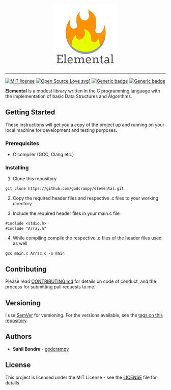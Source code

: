 <div align="center">
  <img src="https://raw.githubusercontent.com/godcrampy/elemental/master/docs/commons/flame-named.png" style="width: 200px; height: auto;">
</div>

-------------------------------

[![MIT license](https://img.shields.io/badge/License-MIT-blue.svg)](LICENSE)  [![Open Source Love svg1](https://badges.frapsoft.com/os/v1/open-source.svg?v=103)](https://github.com/godcrampy/elemental/)  [![Generic badge](https://img.shields.io/badge/Version-0.0-blue.svg)](https://github.com/godcrampy/elemental/tags)  [![Generic badge](https://img.shields.io/badge/status-building-red.svg)](https://github.com/godcrampy/elemental/tags)

**Elemental** is a modest library written in the C programming language with the implementation of basic Data Structures and Algorithms.

## Getting Started

These instructions will get you a copy of the project up and running on your local machine for development and testing purposes.

### Prerequisites

* C compiler (GCC, Clang etc.)

### Installing

1. Clone this repository
```
git clone https://github.com/godcrampy/elemental.git
```

2. Copy the required header files and respective .c files to your working directory

3. Include the required header files in your main.c file
```
#include <stdio.h>
#include "Array.h"
```

4. While compiling compile the respective .c files of the header files used as well
```
gcc main.c Arrac.c -o main
```

## Contributing

Please read [CONTRIBUTING.md](CONTRIBUTING.md) for details on code of conduct, and the process for submitting pull requests to me.

## Versioning

I use [SemVer](http://semver.org/) for versioning. For the versions available, see the [tags on this repository](https://github.com/godcrampy/elemental/tags). 

## Authors

* **Sahil Bondre** - [godcrampy](https://github.com/godcrampy)

## License

This project is licensed under the MIT License - see the [LICENSE](LICENSE) file for details
